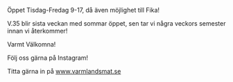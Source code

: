 Öppet Tisdag-Fredag 9-17, då även möjlighet till Fika!

V.35 blir sista veckan med sommar öppet, sen tar vi några veckors semester innan vi återkommer!

Varmt Välkomna!

Följ oss gärna på Instagram!

Titta gärna in på www.varmlandsmat.se

